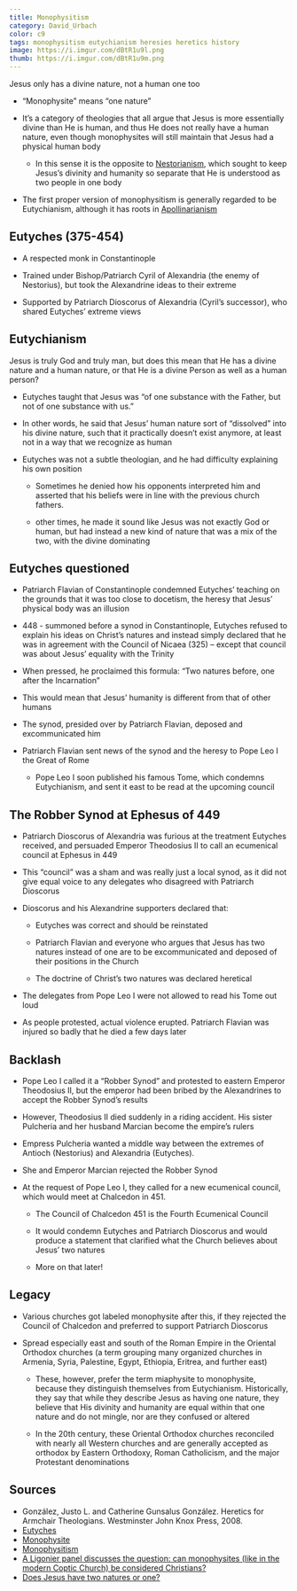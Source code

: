 ```yaml
---
title: Monophysitism
category: David_Urbach
color: c9
tags: monophysitism eutychianism heresies heretics history
image: https://i.imgur.com/dBtR1u9l.png
thumb: https://i.imgur.com/dBtR1u9m.png
---
```

Jesus only has a divine nature, not a human one too
<!--more-->

- “Monophysite” means “one nature”

- It’s a category of theologies that all argue that Jesus is more essentially divine than He is human, and thus He does not really have a human nature, even though monophysites will still maintain that Jesus had a physical human body

  - In this sense it is the opposite to [Nestorianism], which sought to keep Jesus’s divinity and humanity so separate that He is understood as two people in one body

- The first proper version of monophysitism is generally regarded to be Eutychianism, although it has roots in [Apollinarianism]

## Eutyches (375-454)

- A respected monk in Constantinople

- Trained under Bishop/Patriarch Cyril of Alexandria (the enemy of Nestorius), but took the Alexandrine ideas to their extreme

- Supported by Patriarch Dioscorus of Alexandria (Cyril’s successor), who shared Eutyches’ extreme views

## Eutychianism

Jesus is truly God and truly man, but does this mean that He has a divine nature and a human nature, or that He is a divine Person as well as a human person?

- Eutyches taught that Jesus was “of one substance with the Father, but not of one substance with us.”

- In other words, he said that Jesus’ human nature sort of “dissolved” into his divine nature, such that it practically doesn’t exist anymore, at least not in a way that we recognize as human

- Eutyches was not a subtle theologian, and he had difficulty explaining his own position

  - Sometimes he denied how his opponents interpreted him and asserted that his beliefs were in line with the previous church fathers.

  - other times, he made it sound like Jesus was not exactly God or human, but had instead a new kind of nature that was a mix of the two, with the divine dominating

## Eutyches questioned

- Patriarch Flavian of Constantinople condemned Eutyches’ teaching on the grounds that it was too close to docetism, the heresy that Jesus’ physical body was an illusion

- 448 - summoned before a synod in Constantinople, Eutyches refused to explain his ideas on Christ’s natures and instead simply declared that he was in agreement with the Council of Nicaea (325) – except that council was about Jesus’ equality with the Trinity

- When pressed, he proclaimed this formula: “Two natures before, one after the Incarnation”

- This would mean that Jesus’ humanity is different from that of other humans

- The synod, presided over by Patriarch Flavian, deposed and excommunicated him

- Patriarch Flavian sent news of the synod and the heresy to Pope Leo I the Great of Rome

  - Pope Leo I soon published his famous Tome, which condemns Eutychianism, and sent it east to be read at the upcoming council

## The Robber Synod at Ephesus of 449

- Patriarch Dioscorus of Alexandria was furious at the treatment Eutyches received, and persuaded Emperor Theodosius II to call an ecumenical council at Ephesus in 449

- This “council” was a sham and was really just a local synod, as it did not give equal voice to any delegates who disagreed with Patriarch Dioscorus

- Dioscorus and his Alexandrine supporters declared that:

  - Eutyches was correct and should be reinstated

  - Patriarch Flavian and everyone who argues that Jesus has two natures instead of one are to be excommunicated and deposed of their positions in the Church

  - The doctrine of Christ’s two natures was declared heretical

- The delegates from Pope Leo I were not allowed to read his Tome out loud

- As people protested, actual violence erupted. Patriarch Flavian was injured so badly that he died a few days later

## Backlash

- Pope Leo I called it a “Robber Synod” and protested to eastern Emperor Theodosius II, but the emperor had been bribed by the Alexandrines to accept the Robber Synod’s results

- However, Theodosius II died suddenly in a riding accident. His sister Pulcheria and her husband Marcian become the empire’s rulers

- Empress Pulcheria wanted a middle way between the extremes of Antioch (Nestorius) and Alexandria (Eutyches).

- She and Emperor Marcian rejected the Robber Synod

- At the request of Pope Leo I, they called for a new ecumenical council, which would meet at Chalcedon in 451.

  - The Council of Chalcedon 451 is the Fourth Ecumenical Council

  - It would condemn Eutyches and Patriarch Dioscorus and would produce a statement that clarified what the Church believes about Jesus’ two natures

  - More on that later!

## Legacy

- Various churches got labeled monophysite after this, if they rejected the Council of Chalcedon and preferred to support Patriarch Dioscorus

- Spread especially east and south of the Roman Empire in the Oriental Orthodox churches (a term grouping many organized churches in Armenia, Syria, Palestine, Egypt, Ethiopia, Eritrea, and further east)

  - These, however, prefer the term miaphysite to monophysite, because they distinguish themselves from Eutychianism. Historically, they say that while they describe Jesus as having one nature, they believe that His divinity and humanity are equal within that one nature and do not mingle, nor are they confused or altered

  - In the 20th century, these Oriental Orthodox churches reconciled with nearly all Western churches and are generally accepted as orthodox by Eastern Orthodoxy, Roman Catholicism, and the major Protestant denominations

## Sources

- González, Justo L. and Catherine Gunsalus González. Heretics for Armchair Theologians. Westminster John Knox Press, 2008.
- [Eutyches](https://www.britannica.com/biography/Eutyches)
- [Monophysite](https://www.britannica.com/topic/monophysite)
- [Monophysitism](https://www.gotquestions.org/monophysitism.html)
- [A Ligonier panel discusses the question: can monophysites (like in the modern Coptic Church) be considered Christians?](https://www.ligonier.org/learn/conferences/after-darkness-light-2015-national-conference/questions-and-answers-2-2015-national)
- [Does Jesus have two natures or one?](https://www.ligonier.org/posts/does-jesus-have-two-natures-or-one)

[Apollinarianism]: /david_urbach/2022/06/06/apollinarianism-nestorianism
[Nestorianism]: /david_urbach/2022/06/06/apollinarianism-nestorianism
